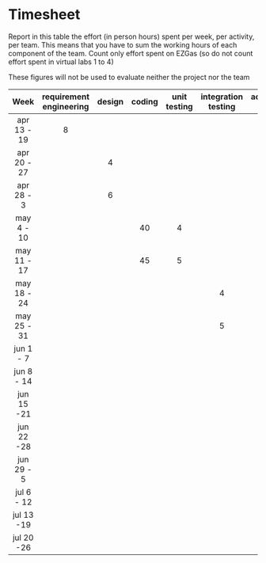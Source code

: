 # Timesheet

Report in this table the effort (in person hours) spent per week, per activity, per team. 
This means that you have to sum the working hours of each component of the team.
Count only effort spent on EZGas (so do not count effort spent in virtual labs 1 to 4)

These figures will not be used to evaluate neither the project nor the team

| Week | requirement engineering | design | coding | unit testing | integration testing | acceptance testing | management | git maven |
|:-----------:|:--------:|:-----------:|:-----------:|:----------:|:------------:|:---------------:|:-------------:|:--------------:|
| apr 13 - 19| 8 | | | | | | | | 
| apr 20 - 27| | 4| | | | | | | 
| apr 28 - 3 | | 6| | | | | | | 
| may 4 - 10 | | |40 | 4| | | | | 
| may 11 - 17| | |45 | 5| | | | | 
| may 18 - 24| | | | |4 | | | | 
| may 25 - 31| | | | |5 | 4| | | 
| jun 1 -  7 | | | | | | 4| | | 
| jun 8 - 14 | | | | | | | | | 
| jun 15 -21 | | | | | | | | | 
| jun 22 -28 | | | | | | | | | 
| jun 29 - 5 | | | | | | | | | 
| jul 6 - 12 | | | | | | | | | 
| jul 13 -19 | | | | | | | | |
| jul 20 -26 | | | | | | | | |
